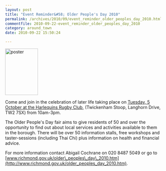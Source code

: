 ```yaml
---
layout: post
title: "Event Reminder&#58; Older People's Day 2010"
permalink: /archives/2010/09/event_reminder_older_peoples_day_2010.html
commentfile: 2010-09-22-event_reminder_older_peoples_day_2010
category: around_town
date: 2010-09-22 15:50:24

---
```


<a href="/assets/images/2010/older_peoples_day_poster.jpg" title="See larger version of - poster"><img src="/assets/images/2010/older_peoples_day_poster_thumb.jpg" width="106" height="150" alt="poster" class="photo right" /></a>

Come and join in the celebration of later life taking place on [Tuesday, 5 October at the Harlequins Rugby Club](https://stmargarets.london/event/auction/200705142565), (Twickenham Stoop, Langhorn Drive, TW2 7SX) from 10am-3pm.

The Older People's Day fair aims to give residents of 50 and over the opportunity to find out about local services and activities available to them in the borough. There will be over 50 information stalls, free workshops and taster-sessions (including Thai Chi) plus information on health and financial advice.

For more information contact Abigail Cochrane on 020 8487 5049 or go to [www.richmond.gov.uk/older\_peoples\_day\_2010.htm](http://www.richmond.gov.uk/older_peoples_day_2010.htm).
